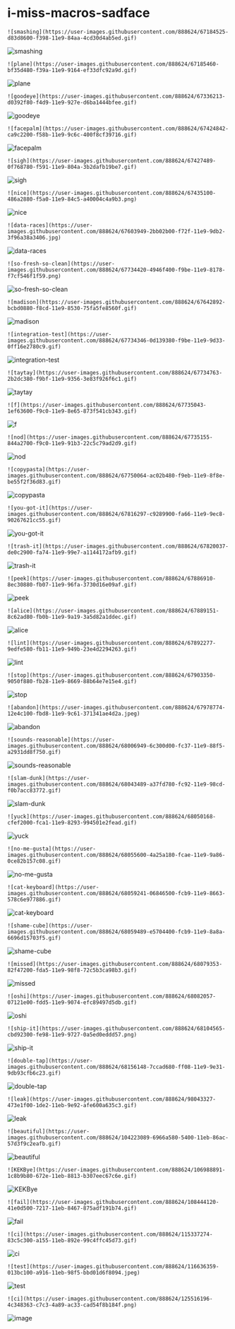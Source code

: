 # i-miss-macros-sadface

`![smashing](https://user-images.githubusercontent.com/888624/67184525-d83d8600-f398-11e9-84aa-4cd30d4ab5ed.gif)`

![smashing](https://user-images.githubusercontent.com/888624/67184525-d83d8600-f398-11e9-84aa-4cd30d4ab5ed.gif)

`![plane](https://user-images.githubusercontent.com/888624/67185460-bf35d480-f39a-11e9-9164-ef33dfc92a9d.gif)`

![plane](https://user-images.githubusercontent.com/888624/67185460-bf35d480-f39a-11e9-9164-ef33dfc92a9d.gif)

`![goodeye](https://user-images.githubusercontent.com/888624/67336213-d0392f80-f4d9-11e9-927e-d6ba1444bfee.gif)`

![goodeye](https://user-images.githubusercontent.com/888624/67336213-d0392f80-f4d9-11e9-927e-d6ba1444bfee.gif)

`![facepalm](https://user-images.githubusercontent.com/888624/67424842-ca9c2200-f58b-11e9-9c6c-400f8cf39716.gif)`

![facepalm](https://user-images.githubusercontent.com/888624/67424842-ca9c2200-f58b-11e9-9c6c-400f8cf39716.gif)

`![sigh](https://user-images.githubusercontent.com/888624/67427489-0f768780-f591-11e9-804a-3b2dafb19be7.gif)`

![sigh](https://user-images.githubusercontent.com/888624/67427489-0f768780-f591-11e9-804a-3b2dafb19be7.gif)

`![nice](https://user-images.githubusercontent.com/888624/67435100-486a2880-f5a0-11e9-84c5-a40004c4a9b3.png)`

![nice](https://user-images.githubusercontent.com/888624/67435100-486a2880-f5a0-11e9-84c5-a40004c4a9b3.png)

`![data-races](https://user-images.githubusercontent.com/888624/67603949-2bb02b00-f72f-11e9-9db2-3f96a38a3406.jpg)`

![data-races](https://user-images.githubusercontent.com/888624/67603949-2bb02b00-f72f-11e9-9db2-3f96a38a3406.jpg)

`![so-fresh-so-clean](https://user-images.githubusercontent.com/888624/67734420-4946f400-f9be-11e9-8178-f7cf546f1f59.png)`

![so-fresh-so-clean](https://user-images.githubusercontent.com/888624/67734420-4946f400-f9be-11e9-8178-f7cf546f1f59.png)

`![madison](https://user-images.githubusercontent.com/888624/67642892-bcbd0880-f8cd-11e9-8530-75fa5fe8560f.gif)`

![madison](https://user-images.githubusercontent.com/888624/67642892-bcbd0880-f8cd-11e9-8530-75fa5fe8560f.gif)

`![integration-test](https://user-images.githubusercontent.com/888624/67734346-0d139380-f9be-11e9-9d33-0ff16e2780c9.gif)`

![integration-test](https://user-images.githubusercontent.com/888624/67734346-0d139380-f9be-11e9-9d33-0ff16e2780c9.gif)

`![taytay](https://user-images.githubusercontent.com/888624/67734763-2b2dc380-f9bf-11e9-9356-3e83f926f6c1.gif)`

![taytay](https://user-images.githubusercontent.com/888624/67734763-2b2dc380-f9bf-11e9-9356-3e83f926f6c1.gif)

`![f](https://user-images.githubusercontent.com/888624/67735043-1ef63600-f9c0-11e9-8e65-873f541cb343.gif)`

![f](https://user-images.githubusercontent.com/888624/67735043-1ef63600-f9c0-11e9-8e65-873f541cb343.gif)

`![nod](https://user-images.githubusercontent.com/888624/67735155-844a2700-f9c0-11e9-91b3-22c5c79ad2d9.gif)`

![nod](https://user-images.githubusercontent.com/888624/67735155-844a2700-f9c0-11e9-91b3-22c5c79ad2d9.gif)

`![copypasta](https://user-images.githubusercontent.com/888624/67750064-ac02b480-f9eb-11e9-8f8e-be55f2f36d83.gif)`

![copypasta](https://user-images.githubusercontent.com/888624/67750064-ac02b480-f9eb-11e9-8f8e-be55f2f36d83.gif)

`![you-got-it](https://user-images.githubusercontent.com/888624/67816297-c9289900-fa66-11e9-9ec8-90267621cc55.gif)`

![you-got-it](https://user-images.githubusercontent.com/888624/67816297-c9289900-fa66-11e9-9ec8-90267621cc55.gif)

`![trash-it](https://user-images.githubusercontent.com/888624/67820037-de0c2900-fa74-11e9-99e7-a1144172afb9.gif)`

![trash-it](https://user-images.githubusercontent.com/888624/67820037-de0c2900-fa74-11e9-99e7-a1144172afb9.gif)

`![peek](https://user-images.githubusercontent.com/888624/67886910-8ec30880-fb07-11e9-96fa-3730d16e09af.gif)`

![peek](https://user-images.githubusercontent.com/888624/67886910-8ec30880-fb07-11e9-96fa-3730d16e09af.gif)

`![alice](https://user-images.githubusercontent.com/888624/67889151-8c62ad80-fb0b-11e9-9a19-3a5d82a1ddec.gif)`

![alice](https://user-images.githubusercontent.com/888624/67889151-8c62ad80-fb0b-11e9-9a19-3a5d82a1ddec.gif)

`![lint](https://user-images.githubusercontent.com/888624/67892277-9edfe580-fb11-11e9-949b-23e4d2294263.gif)`

![lint](https://user-images.githubusercontent.com/888624/67892277-9edfe580-fb11-11e9-949b-23e4d2294263.gif)

`![stop](https://user-images.githubusercontent.com/888624/67903350-9050f880-fb28-11e9-8669-88b64e7e15e4.gif)`

![stop](https://user-images.githubusercontent.com/888624/67903350-9050f880-fb28-11e9-8669-88b64e7e15e4.gif)

`![abandon](https://user-images.githubusercontent.com/888624/67978774-12e4c100-fbd8-11e9-9c61-371341ae4d2a.jpeg)`

![abandon](https://user-images.githubusercontent.com/888624/67978774-12e4c100-fbd8-11e9-9c61-371341ae4d2a.jpeg)

`![sounds-reasonable](https://user-images.githubusercontent.com/888624/68006949-6c300d00-fc37-11e9-88f5-a2931dd8f750.gif)`

![sounds-reasonable](https://user-images.githubusercontent.com/888624/68006949-6c300d00-fc37-11e9-88f5-a2931dd8f750.gif)

`![slam-dunk](https://user-images.githubusercontent.com/888624/68043489-a37fd780-fc92-11e9-98cd-f0b7acc83772.gif)`

![slam-dunk](https://user-images.githubusercontent.com/888624/68043489-a37fd780-fc92-11e9-98cd-f0b7acc83772.gif)

`![yuck](https://user-images.githubusercontent.com/888624/68050168-cfef2000-fca1-11e9-8293-994501e2fead.gif)`

![yuck](https://user-images.githubusercontent.com/888624/68050168-cfef2000-fca1-11e9-8293-994501e2fead.gif)

`![no-me-gusta](https://user-images.githubusercontent.com/888624/68055600-4a25a180-fcae-11e9-9a86-0ce82b157c08.gif)`

![no-me-gusta](https://user-images.githubusercontent.com/888624/68055600-4a25a180-fcae-11e9-9a86-0ce82b157c08.gif)

`![cat-keyboard](https://user-images.githubusercontent.com/888624/68059241-06846500-fcb9-11e9-8663-578c6e977886.gif)`

![cat-keyboard](https://user-images.githubusercontent.com/888624/68059241-06846500-fcb9-11e9-8663-578c6e977886.gif)

`![shame-cube](https://user-images.githubusercontent.com/888624/68059489-e5704400-fcb9-11e9-8a8a-6696d15703f5.gif)`

![shame-cube](https://user-images.githubusercontent.com/888624/68059489-e5704400-fcb9-11e9-8a8a-6696d15703f5.gif)

`![missed](https://user-images.githubusercontent.com/888624/68079353-82f47200-fda5-11e9-98f8-72c5b3ca98b3.gif)`

![missed](https://user-images.githubusercontent.com/888624/68079353-82f47200-fda5-11e9-98f8-72c5b3ca98b3.gif)

`![oshi](https://user-images.githubusercontent.com/888624/68082057-07121e00-fdd5-11e9-9074-efc89497d5db.gif)`

![oshi](https://user-images.githubusercontent.com/888624/68082057-07121e00-fdd5-11e9-9074-efc89497d5db.gif)

`![ship-it](https://user-images.githubusercontent.com/888624/68104565-cbd92300-fe98-11e9-9727-0a5ed0eddd57.png)`

![ship-it](https://user-images.githubusercontent.com/888624/68104565-cbd92300-fe98-11e9-9727-0a5ed0eddd57.png)

`![double-tap](https://user-images.githubusercontent.com/888624/68156148-7ccad680-ff08-11e9-9e31-9db93cfb6c23.gif)`

![double-tap](https://user-images.githubusercontent.com/888624/68156148-7ccad680-ff08-11e9-9e31-9db93cfb6c23.gif)

`![leak](https://user-images.githubusercontent.com/888624/98043327-473e1f00-1de2-11eb-9e92-afe600a635c3.gif)`

![leak](https://user-images.githubusercontent.com/888624/98043327-473e1f00-1de2-11eb-9e92-afe600a635c3.gif)

`![beautiful](https://user-images.githubusercontent.com/888624/104223089-6966a580-5400-11eb-86ac-57d3f9c2eafb.gif)`

![beautiful](https://user-images.githubusercontent.com/888624/104223089-6966a580-5400-11eb-86ac-57d3f9c2eafb.gif)

`![KEKBye](https://user-images.githubusercontent.com/888624/106988891-1c8b9b80-672e-11eb-8813-b307eec67c6e.gif)`

![KEKBye](https://user-images.githubusercontent.com/888624/106988891-1c8b9b80-672e-11eb-8813-b307eec67c6e.gif)

`![fail](https://user-images.githubusercontent.com/888624/108444120-41e0d500-7217-11eb-8467-875adf191b74.gif)`

![fail](https://user-images.githubusercontent.com/888624/108444120-41e0d500-7217-11eb-8467-875adf191b74.gif)

`![ci](https://user-images.githubusercontent.com/888624/115337274-83c5c300-a155-11eb-892e-99c4ffc45d73.gif)`

![ci](https://user-images.githubusercontent.com/888624/115337274-83c5c300-a155-11eb-892e-99c4ffc45d73.gif)

`![test](https://user-images.githubusercontent.com/888624/116636359-013bc100-a916-11eb-98f5-bbd01d6f8094.jpeg)`

![test](https://user-images.githubusercontent.com/888624/116636359-013bc100-a916-11eb-98f5-bbd01d6f8094.jpeg)

`![ci](https://user-images.githubusercontent.com/888624/125516196-4c348363-c7c3-4a89-ac33-cad54f8b184f.png)`

![image](https://user-images.githubusercontent.com/888624/125516196-4c348363-c7c3-4a89-ac33-cad54f8b184f.png)


